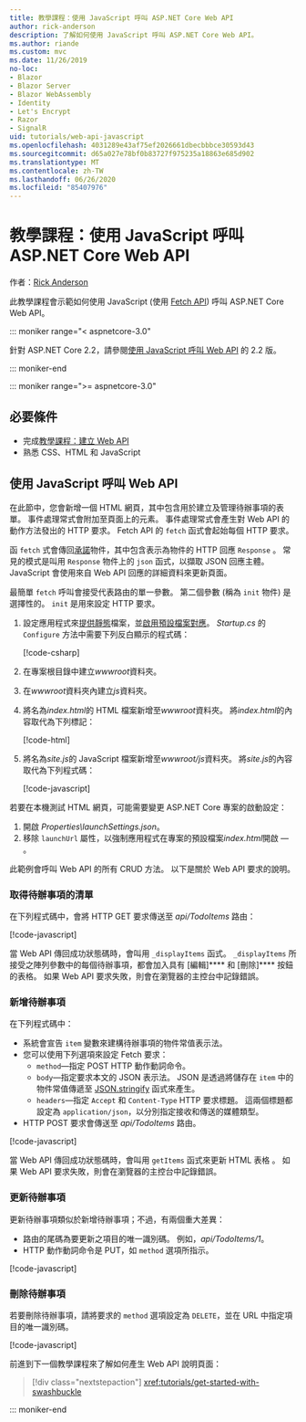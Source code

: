 ```yaml
---
title: 教學課程：使用 JavaScript 呼叫 ASP.NET Core Web API
author: rick-anderson
description: 了解如何使用 JavaScript 呼叫 ASP.NET Core Web API。
ms.author: riande
ms.custom: mvc
ms.date: 11/26/2019
no-loc:
- Blazor
- Blazor Server
- Blazor WebAssembly
- Identity
- Let's Encrypt
- Razor
- SignalR
uid: tutorials/web-api-javascript
ms.openlocfilehash: 4031289e43af75ef2026661dbecbbbce30593d43
ms.sourcegitcommit: d65a027e78bf0b83727f975235a18863e685d902
ms.translationtype: MT
ms.contentlocale: zh-TW
ms.lasthandoff: 06/26/2020
ms.locfileid: "85407976"
---
```

# <a name="tutorial-call-an-aspnet-core-web-api-with-javascript"></a>教學課程：使用 JavaScript 呼叫 ASP.NET Core Web API

作者：[Rick Anderson](https://twitter.com/RickAndMSFT)

此教學課程會示範如何使用 JavaScript (使用 [Fetch API](https://developer.mozilla.org/docs/Web/API/Fetch_API)) 呼叫 ASP.NET Core Web API。

::: moniker range="< aspnetcore-3.0"

針對 ASP.NET Core 2.2，請參閱[使用 JavaScript 呼叫 Web API](xref:tutorials/first-web-api#call-the-web-api-with-javascript) 的 2.2 版。

::: moniker-end

::: moniker range=">= aspnetcore-3.0"

## <a name="prerequisites"></a>必要條件

* 完成[教學課程：建立 Web API](xref:tutorials/first-web-api)
* 熟悉 CSS、HTML 和 JavaScript

## <a name="call-the-web-api-with-javascript"></a>使用 JavaScript 呼叫 Web API

在此節中，您會新增一個 HTML 網頁，其中包含用於建立及管理待辦事項的表單。 事件處理常式會附加至頁面上的元素。 事件處理常式會產生對 Web API 的動作方法發出的 HTTP 要求。 Fetch API 的 `fetch` 函式會起始每個 HTTP 要求。

函 `fetch` 式會傳回[承諾](https://developer.mozilla.org/docs/Web/JavaScript/Reference/Global_Objects/Promise)物件，其中包含表示為物件的 HTTP 回應 `Response` 。 常見的模式是叫用 `Response` 物件上的 `json` 函式，以擷取 JSON 回應主體。 JavaScript 會使用來自 Web API 回應的詳細資料來更新頁面。

最簡單 `fetch` 呼叫會接受代表路由的單一參數。 第二個參數 (稱為 `init` 物件) 是選擇性的。 `init` 是用來設定 HTTP 要求。

1. 設定應用程式來[提供靜態](/dotnet/api/microsoft.aspnetcore.builder.staticfileextensions.usestaticfiles#Microsoft_AspNetCore_Builder_StaticFileExtensions_UseStaticFiles_Microsoft_AspNetCore_Builder_IApplicationBuilder_)檔案，並[啟用預設檔案對應](/dotnet/api/microsoft.aspnetcore.builder.defaultfilesextensions.usedefaultfiles#Microsoft_AspNetCore_Builder_DefaultFilesExtensions_UseDefaultFiles_Microsoft_AspNetCore_Builder_IApplicationBuilder_)。 *Startup.cs* 的 `Configure` 方法中需要下列反白顯示的程式碼：

    [!code-csharp[](first-web-api/samples/3.0/TodoApi/StartupJavaScript.cs?highlight=8-9&name=snippet_configure)]

1. 在專案根目錄中建立*wwwroot*資料夾。

1. 在*wwwroot*資料夾內建立*js*資料夾。

1. 將名為*index.html*的 HTML 檔案新增至*wwwroot*資料夾。 將*index.html*的內容取代為下列標記：

    [!code-html[](first-web-api/samples/3.0/TodoApi/wwwroot/index.html)]

1. 將名為*site.js*的 JavaScript 檔案新增至*wwwroot/js*資料夾。 將*site.js*的內容取代為下列程式碼：

    [!code-javascript[](first-web-api/samples/3.0/TodoApi/wwwroot/js/site.js?name=snippet_SiteJs)]

若要在本機測試 HTML 網頁，可能需要變更 ASP.NET Core 專案的啟動設定：

1. 開啟 *Properties\launchSettings.json*。
1. 移除 `launchUrl` 屬性，以強制應用程式在專案的預設檔案*index.html*開啟 &mdash; 。

此範例會呼叫 Web API 的所有 CRUD 方法。 以下是關於 Web API 要求的說明。

### <a name="get-a-list-of-to-do-items"></a>取得待辦事項的清單

在下列程式碼中，會將 HTTP GET 要求傳送至 *api/TodoItems* 路由：

[!code-javascript[](first-web-api/samples/3.0/TodoApi/wwwroot/js/site.js?name=snippet_GetItems)]

當 Web API 傳回成功狀態碼時，會叫用 `_displayItems` 函式。 `_displayItems` 所接受之陣列參數中的每個待辦事項，都會加入具有 [編輯]**** 和 [刪除]**** 按鈕的表格。 如果 Web API 要求失敗，則會在瀏覽器的主控台中記錄錯誤。

### <a name="add-a-to-do-item"></a>新增待辦事項

在下列程式碼中：

* 系統會宣告 `item` 變數來建構待辦事項的物件常值表示法。
* 您可以使用下列選項來設定 Fetch 要求：
  * `method`&mdash;指定 POST HTTP 動作動詞命令。
  * `body`&mdash;指定要求本文的 JSON 表示法。 JSON 是透過將儲存在 `item` 中的物件常值傳遞至 [JSON.stringify](https://developer.mozilla.org/docs/Web/JavaScript/Reference/Global_Objects/JSON/stringify) 函式來產生。
  * `headers`&mdash;指定 `Accept` 和 `Content-Type` HTTP 要求標題。 這兩個標題都設定為 `application/json`，以分別指定接收和傳送的媒體類型。
* HTTP POST 要求會傳送至 *api/TodoItems* 路由。

[!code-javascript[](first-web-api/samples/3.0/TodoApi/wwwroot/js/site.js?name=snippet_AddItem)]

當 Web API 傳回成功狀態碼時，會叫用 `getItems` 函式來更新 HTML 表格 。 如果 Web API 要求失敗，則會在瀏覽器的主控台中記錄錯誤。

### <a name="update-a-to-do-item"></a>更新待辦事項

更新待辦事項類似於新增待辦事項；不過，有兩個重大差異：

* 路由的尾碼為要更新之項目的唯一識別碼。 例如，*api/TodoItems/1*。
* HTTP 動作動詞命令是 PUT，如 `method` 選項所指示。

[!code-javascript[](first-web-api/samples/3.0/TodoApi/wwwroot/js/site.js?name=snippet_UpdateItem)]

### <a name="delete-a-to-do-item"></a>刪除待辦事項

若要刪除待辦事項，請將要求的 `method` 選項設定為 `DELETE`，並在 URL 中指定項目的唯一識別碼。

[!code-javascript[](first-web-api/samples/3.0/TodoApi/wwwroot/js/site.js?name=snippet_DeleteItem)]

前進到下一個教學課程來了解如何產生 Web API 說明頁面：

> [!div class="nextstepaction"]
> <xref:tutorials/get-started-with-swashbuckle>

::: moniker-end
